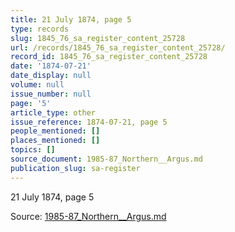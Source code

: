 ```yaml
---
title: 21 July 1874, page 5
type: records
slug: 1845_76_sa_register_content_25728
url: /records/1845_76_sa_register_content_25728/
record_id: 1845_76_sa_register_content_25728
date: '1874-07-21'
date_display: null
volume: null
issue_number: null
page: '5'
article_type: other
issue_reference: 1874-07-21, page 5
people_mentioned: []
places_mentioned: []
topics: []
source_document: 1985-87_Northern__Argus.md
publication_slug: sa-register
---
```


21 July 1874, page 5

Source: [1985-87_Northern__Argus.md](/downloads/markdown/1985-87_Northern__Argus.md)
